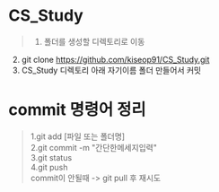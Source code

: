 # CS_Study

>1. 폴더를 생성할 디렉토리로 이동
2. git clone https://github.com/kiseop91/CS_Study.git
3. CS_Study 디렉토리 아래 자기이름 폴더 만들어서 커밋

# commit 명령어 정리
 
>1.git add [파일 또는 폴더명]        
2.git commit -m "간단한메세지입력"  
3.git status                    
4.git push                       
commit이 안될때 -> git pull 후 재시도

